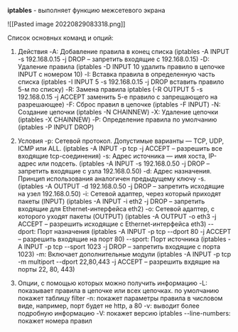 **iptables** - выполняет функцию межсетевого экрана
	
![[Pasted image 20220829083318.png]]

Список основных команд и опций:
1. Действия
-A: Добавление правила в конец списка (iptables -A INPUT -s 192.168.0.15 -j DROP – запретить входящие с 192.168.0.15)
-D: Удаление правила (iptables -D INPUT 10 удалить правило в цепочке INPUT с номером 10)
-I: Вставка правила в определенную часть списка (iptables -I INPUT 5 -s 192.168.0.15 -j DROP вставить правило 5-м по списку)
-R: Замена правила iptables (-R OUTPUT 5 -s 192.168.0.15 -j ACCEPT заменить 5-е правило с запрещающего на разрешающее)
-F: Сброс правил в цепочке (iptables -F INPUT)
-N: Создание цепочки (iptables -N CHAINNEW)
-X: Удаление цепочки (iptables -X CHAINNEW)
-P: Определение правила по умолчанию (iptables -P INPUT DROP)

2. Условия
-p: Сетевой протокол. Допустимые варианты — TCP, UDP, ICMP или ALL. (iptables -A INPUT -p tcp -j ACCEPT – разрешить все входящие tcp-соединения)
-s: Адрес источника — имя хоста, IP-адрес или подсеть. (iptables -A INPUT -s 192.168.0.50 -j DROP – запретить входящие с узла 192.168.0.50)
-d: Адрес назначения. Принцип использования аналогичен предыдущему ключу -s. (iptables -A OUTPUT -d 192.168.0.50 -j DROP – запретить исходящие на узел 192.168.0.50)
-i: Сетевой адаптер, через который приходят пакеты (INPUT) (iptables -A INPUT -i eth2 -j DROP – запретить входящие для Ethernet-интерфейса eth2)
-o: Сетевой адаптер, с которого уходят пакеты (OUTPUT) (iptables -A OUTPUT -o eth3 -j ACCEPT – разрешить исходящие с Ethernet-интерфейса eth3)
--dport: Порт назначения (iptables -A INPUT -p tcp --dport 80 -j ACCEPT – разрешить входящие на порт 80)
--sport: Порт источника (iptables -A INPUT -p tcp --sport 1023 -j DROP – запретить входящие с порта 1023)
-m: Включает дополнительные модули (iptables -A INPUT -p tcp -m multiport --dport 22,80,443 -j ACCEPT – разрешить вхдящие на порты 22, 80, 443)

3. Опции, с помощью которых можно получить информацию
-L: показывает правила в цепочке или всех цепочках. по умолчанию покажет таблицу filter
-n: покажет параметры правила в числовом виде, например, порт будет не http, а 80
-v: выводит более подробную информацию
-V: покажет версию iptables
--line-numbers: покажет номера правил


